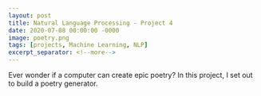 ```yaml
---
layout: post
title: Natural Language Processing - Project 4
date: 2020-07-08 00:00:00 -0000
image: poetry.png
tags: [projects, Machine Learning, NLP]
excerpt_separator: <!--more-->
---
```

 
Ever wonder if a computer can create epic poetry? In this project, I set
out to build a poetry generator.
